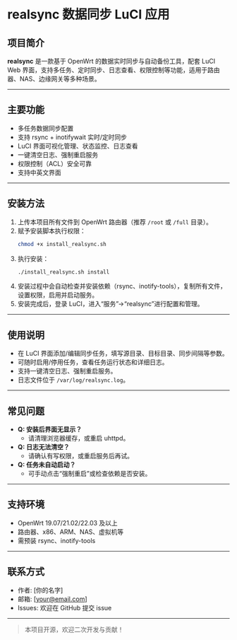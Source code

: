 # realsync 数据同步 LuCI 应用

## 项目简介

**realsync** 是一款基于 OpenWrt 的数据实时同步与自动备份工具，配套 LuCI Web 界面，支持多任务、定时同步、日志查看、权限控制等功能，适用于路由器、NAS、边缘网关等多种场景。

---

## 主要功能

- 多任务数据同步配置
- 支持 rsync + inotifywait 实时/定时同步
- LuCI 界面可视化管理、状态监控、日志查看
- 一键清空日志、强制重启服务
- 权限控制（ACL）安全可靠
- 支持中英文界面

---

## 安装方法

1. 上传本项目所有文件到 OpenWrt 路由器（推荐 `/root` 或 `/full` 目录）。
2. 赋予安装脚本执行权限：
   ```sh
   chmod +x install_realsync.sh
   ```
3. 执行安装：
   ```sh
   ./install_realsync.sh install
   ```
4. 安装过程中会自动检查并安装依赖（rsync、inotify-tools），复制所有文件，设置权限，启用并启动服务。
5. 安装完成后，登录 LuCI，进入“服务”->“realsync”进行配置和管理。

---

## 使用说明

- 在 LuCI 界面添加/编辑同步任务，填写源目录、目标目录、同步间隔等参数。
- 可随时启用/停用任务，查看任务运行状态和详细日志。
- 支持一键清空日志、强制重启服务。
- 日志文件位于 `/var/log/realsync.log`。

---

## 常见问题

- **Q: 安装后界面无显示？**
  - 请清理浏览器缓存，或重启 uhttpd。
- **Q: 日志无法清空？**
  - 请确认有写权限，或重启服务后再试。
- **Q: 任务未自动启动？**
  - 可手动点击“强制重启”或检查依赖是否安装。

---

## 支持环境

- OpenWrt 19.07/21.02/22.03 及以上
- 路由器、x86、ARM、NAS、虚拟机等
- 需预装 rsync、inotify-tools

---

## 联系方式

- 作者: [你的名字]
- 邮箱: [your@email.com]
- Issues: 欢迎在 GitHub 提交 issue

---

> 本项目开源，欢迎二次开发与贡献！ 